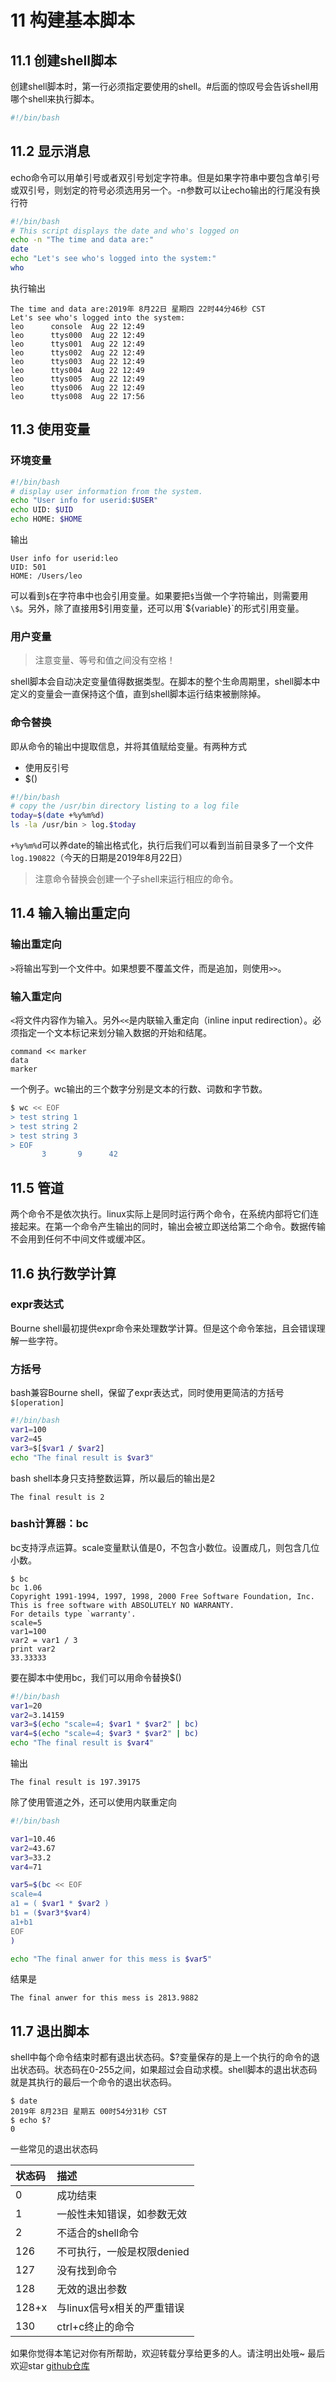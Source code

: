 # 11 构建基本脚本

## 11.1 创建shell脚本

创建shell脚本时，第一行必须指定要使用的shell。#后面的惊叹号会告诉shell用哪个shell来执行脚本。

```bash
#!/bin/bash
```

## 11.2 显示消息

echo命令可以用单引号或者双引号划定字符串。但是如果字符串中要包含单引号或双引号，则划定的符号必须选用另一个。-n参数可以让echo输出的行尾没有换行符

```bash
#!/bin/bash
# This script displays the date and who's logged on
echo -n "The time and data are:"
date
echo "Let's see who's logged into the system:"
who
```

执行输出

```
The time and data are:2019年 8月22日 星期四 22时44分46秒 CST
Let's see who's logged into the system:
leo      console  Aug 22 12:49 
leo      ttys000  Aug 22 12:49 
leo      ttys001  Aug 22 12:49 
leo      ttys002  Aug 22 12:49 
leo      ttys003  Aug 22 12:49 
leo      ttys004  Aug 22 12:49 
leo      ttys005  Aug 22 12:49 
leo      ttys006  Aug 22 12:49 
leo      ttys008  Aug 22 17:56 
```

## 11.3 使用变量

### 环境变量

```bash
#!/bin/bash
# display user information from the system.
echo "User info for userid:$USER"
echo UID: $UID
echo HOME: $HOME
```

输出

```
User info for userid:leo
UID: 501
HOME: /Users/leo
```

可以看到`$`在字符串中也会引用变量。如果要把`$`当做一个字符输出，则需要用`\$`。另外，除了直接用$引用变量，还可以用`${variable}`的形式引用变量。

### 用户变量

> 注意变量、等号和值之间没有空格！

shell脚本会自动决定变量值得数据类型。在脚本的整个生命周期里，shell脚本中定义的变量会一直保持这个值，直到shell脚本运行结束被删除掉。

### 命令替换

即从命令的输出中提取信息，并将其值赋给变量。有两种方式

- 使用反引号
- $()

```bash
#!/bin/bash
# copy the /usr/bin directory listing to a log file
today=$(date +%y%m%d)
ls -la /usr/bin > log.$today
```

`+%y%m%d`可以养date的输出格式化，执行后我们可以看到当前目录多了一个文件`log.190822`（今天的日期是2019年8月22日）

> 注意命令替换会创建一个子shell来运行相应的命令。

## 11.4 输入输出重定向

### 输出重定向

`>`将输出写到一个文件中。如果想要不覆盖文件，而是追加，则使用`>>`。

### 输入重定向

`<`将文件内容作为输入。另外`<<`是内联输入重定向（inline input redirection）。必须指定一个文本标记来划分输入数据的开始和结尾。

```
command << marker
data
marker
```

一个例子。wc输出的三个数字分别是文本的行数、词数和字节数。

```bash
$ wc << EOF
> test string 1
> test string 2
> test string 3
> EOF
       3       9      42
```

## 11.5 管道

两个命令不是依次执行。linux实际上是同时运行两个命令，在系统内部将它们连接起来。在第一个命令产生输出的同时，输出会被立即送给第二个命令。数据传输不会用到任何不中间文件或缓冲区。

## 11.6 执行数学计算

### expr表达式

Bourne shell最初提供expr命令来处理数学计算。但是这个命令笨拙，且会错误理解一些字符。

### 方括号

bash兼容Bourne shell，保留了expr表达式，同时使用更简洁的方括号`$[operation]`

```bash
#!/bin/bash
var1=100
var2=45
var3=$[$var1 / $var2]
echo "The final result is $var3"
```

bash shell本身只支持整数运算，所以最后的输出是2

```
The final result is 2
```

### bash计算器：bc

bc支持浮点运算。scale变量默认值是0，不包含小数位。设置成几，则包含几位小数。

```
$ bc
bc 1.06
Copyright 1991-1994, 1997, 1998, 2000 Free Software Foundation, Inc.
This is free software with ABSOLUTELY NO WARRANTY.
For details type `warranty'. 
scale=5
var1=100
var2 = var1 / 3
print var2
33.33333
```

要在脚本中使用bc，我们可以用命令替换$()

```bash
#!/bin/bash
var1=20
var2=3.14159
var3=$(echo "scale=4; $var1 * $var2" | bc)
var4=$(echo "scale=4; $var3 * $var2" | bc)
echo "The final result is $var4"
```

输出

```
The final result is 197.39175
```

除了使用管道之外，还可以使用内联重定向

```bash
#!/bin/bash

var1=10.46
var2=43.67
var3=33.2
var4=71

var5=$(bc << EOF
scale=4
a1 = ( $var1 * $var2 )
b1 = ($var3*$var4)
a1+b1
EOF
)

echo "The final anwer for this mess is $var5"
```

结果是

```
The final anwer for this mess is 2813.9882
```

## 11.7 退出脚本

shell中每个命令结束时都有退出状态码。$?变量保存的是上一个执行的命令的退出状态码。状态码在0-255之间，如果超过会自动求模。shell脚本的退出状态码就是其执行的最后一个命令的退出状态码。

```
$ date
2019年 8月23日 星期五 00时54分31秒 CST
$ echo $?
0
```

一些常见的退出状态码

| 状态码   | 描述               |
| :---- | :--------------- |
| 0     | 成功结束             |
| 1     | 一般性未知错误，如参数无效    |
| 2     | 不适合的shell命令      |
| 126   | 不可执行，一般是权限denied |
| 127   | 没有找到命令           |
| 128   | 无效的退出参数          |
| 128+x | 与linux信号x相关的严重错误 |
| 130   | ctrl+c终止的命令      |


如果你觉得本笔记对你有所帮助，欢迎转载分享给更多的人。请注明出处哦~
最后欢迎star [github仓库](https://github.com/LeoSirius/notes)
